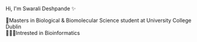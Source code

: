 Hi, I'm Swarali Deshpande ✨

🧬Masters in Biological & Biomolecular Science student at University College Dublin</br>
👩🏻‍💻Intrested in Bioinformatics</br>

